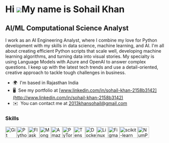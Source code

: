 Hi ![](https://user-images.githubusercontent.com/18350557/176309783-0785949b-9127-417c-8b55-ab5a4333674e.gif)My name is Sohail Khan
===================================================================================================================================

AI/ML Computational Science Analyst
-----------------------------------

I work as an AI Engineering Analyst, where I combine my love for Python development with my skills in data science, machine learning, and AI. I'm all about creating efficient Python scripts that scale well, developing machine learning algorithms, and turning data into visual stories. My specialty is using Language Models with Azure and OpenAI to answer complex questions. I keep up with the latest tech trends and use a detail-oriented, creative approach to tackle tough challenges in business.

* 🌍  I'm based in Rajasthan India
* 🖥️  See my portfolio at [www.linkedin.com/in/sohail-khan-2158b3142](http://www.linkedin.com/in/sohail-khan-2158b3142)
* ✉️  You can contact me at [2013khansohail@gmail.com](mailto:2013khansohail@gmail.com)

### Skills


<p align="left">
<a href="https://git-scm.com/" target="_blank" rel="noreferrer"><img src="https://raw.githubusercontent.com/danielcranney/readme-generator/main/public/icons/skills/git-colored.svg" width="36" height="36" alt="Git" /></a><a href="https://www.python.org/" target="_blank" rel="noreferrer"><img src="https://raw.githubusercontent.com/danielcranney/readme-generator/main/public/icons/skills/python-colored.svg" width="36" height="36" alt="Python" /></a><a href="https://flask.palletsprojects.com/en/2.0.x/" target="_blank" rel="noreferrer"><img src="https://raw.githubusercontent.com/danielcranney/readme-generator/main/public/icons/skills/flask-colored.svg" width="36" height="36" alt="Flask" /></a><a href="https://www.mongodb.com/" target="_blank" rel="noreferrer"><img src="https://raw.githubusercontent.com/danielcranney/readme-generator/main/public/icons/skills/mongodb-colored.svg" width="36" height="36" alt="MongoDB" /></a><a href="https://aws.amazon.com" target="_blank" rel="noreferrer"><img src="https://raw.githubusercontent.com/danielcranney/readme-generator/main/public/icons/skills/aws-colored.svg" width="36" height="36" alt="Amazon Web Services" /></a><a href="https://pytorch.org/" target="_blank" rel="noreferrer"><img src="https://raw.githubusercontent.com/danielcranney/readme-generator/main/public/icons/skills/pytorch-colored.svg" width="36" height="36" alt="PyTorch" /></a><a href="https://www.tensorflow.org/" target="_blank" rel="noreferrer"><img src="https://raw.githubusercontent.com/danielcranney/readme-generator/main/public/icons/skills/tensorflow-colored.svg" width="36" height="36" alt="TensorFlow" /></a><a href="https://www.docker.com/" target="_blank" rel="noreferrer"><img src="https://raw.githubusercontent.com/danielcranney/readme-generator/main/public/icons/skills/docker-colored.svg" width="36" height="36" alt="Docker" /></a><a href="https://www.linux.org" target="_blank" rel="noreferrer"><img src="https://raw.githubusercontent.com/danielcranney/readme-generator/main/public/icons/skills/linux-colored.svg" width="36" height="36" alt="Linux" /></a><a href="https://www.figma.com/" target="_blank" rel="noreferrer"><img src="https://raw.githubusercontent.com/danielcranney/readme-generator/main/public/icons/skills/figma-colored.svg" width="36" height="36" alt="Figma" /></a><a href="https://scikit-learn.org/stable/index.html" target="_blank" rel="noreferrer"><img src="https://scikit-learn.org/stable/_static/scikit-learn-logo-small.png" width="57" height="36" alt="scikit-learn" /></a><a href="https://numpy.org/" target="_blank" rel="noreferrer"><img src="https://numpy.org/images/logo.svg" width="36" height="36" alt="NumPy" /></a>



</p>
